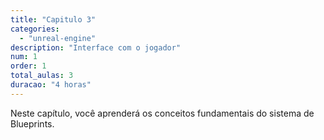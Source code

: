 ```yaml
---
title: "Capitulo 3"
categories: 
  - "unreal-engine"
description: "Interface com o jogador"
num: 1
order: 1
total_aulas: 3
duracao: "4 horas"
---
```


Neste capítulo, você aprenderá os conceitos fundamentais do sistema de Blueprints.